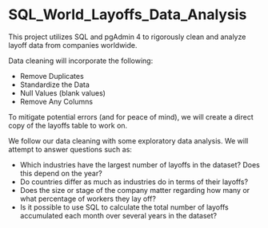 # SQL_World_Layoffs_Data_Analysis 
This project utilizes SQL and pgAdmin 4 to rigorously clean and analyze layoff data from companies worldwide. 

Data cleaning will incorporate the following:
- Remove Duplicates
- Standardize the Data
- Null Values (blank values)
- Remove Any Columns

To mitigate potential errors (and for peace of mind), we will create a direct copy of the layoffs table to work on. 

We follow our data cleaning with some exploratory data analysis. We will attempt to answer questions such as:
- Which industries have the largest number of layoffs in the dataset? Does this depend on the year?
- Do countries differ as much as industries do in terms of their layoffs?
- Does the size or stage of the company matter regarding how many or what percentage of workers they lay off?
- Is it possible to use SQL to calculate the total number of layoffs accumulated each month over several years in the dataset?
